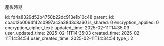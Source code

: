產後時期



id: fd4a8329d52b4750b22dc913e1b10c48
parent_id: cbac12b0064f42c0997ac3a38d3c8a60
is_shared: 0
encryption_applied: 0
encryption_cipher_text: 
updated_time: 2025-02-11T14:35:03
user_updated_time: 2025-02-11T14:35:03
created_time: 2025-02-11T14:34:54
user_created_time: 2025-02-11T14:34:54
type_: 2
